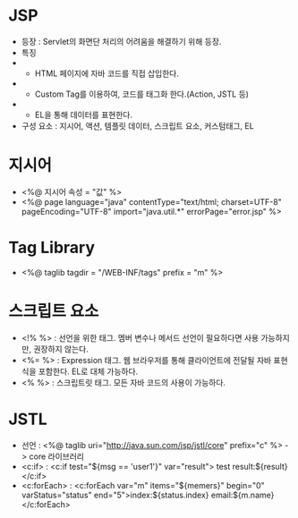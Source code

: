 JSP
===
* 등장 : Servlet의 화면단 처리의 어려움을 해결하기 위해 등장.
* 특징
* * HTML 페이지에 자바 코드를 직접 삽입한다.
* * Custom Tag를 이용하여, 코드를 태그화 한다.(Action, JSTL 등)
* * EL을 통해 데이터를 표현한다.
* 구성 요소 : 지시어, 액션, 템플릿 데이터, 스크립트 요소, 커스텀태그, EL

지시어
====
* <%@ 지시어 속성 = "값" %>
* <%@ page language="java" contentType="text/html; charset=UTF-8" pageEncoding="UTF-8" import="java.util.*" errorPage="error.jsp" %>

Tag Library
===========
* <%@ taglib tagdir = "/WEB-INF/tags" prefix = "m" %>

스크립트 요소
==========
* <!% %> : 선언을 위한 태그. 멤버 변수나 메서드 선언이 필요하다면 사용 가능하지만, 권장하지 않는다.
* <%= %> : Expression 태그. 웹 브라우저를 통해 클라이언트에 전달될 자바 표현식을 포함한다. EL로 대체 가능하다.
* <% %> : 스크립트릿 태그. 모든 자바 코드의 사용이 가능하다.

JSTL
====
* 선언 : <%@ taglib uri="http://java.sun.com/jsp/jstl/core" prefix="c" %> -> core 라이브러리
* <c:if> : <c:if test="${msg == 'user1'}" var="result"> test result:${result} </c:if>
* <c:forEach> : <c:forEach var="m" items="${memers}" begin="0" varStatus="status" end="5">index:${status.index} email:${m.name}</c:forEach>

